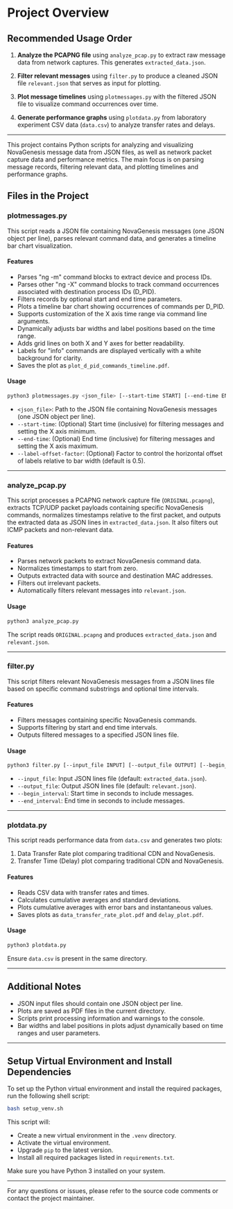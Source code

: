 # Project Overview

## Recommended Usage Order

1. **Analyze the PCAPNG file** using `analyze_pcap.py` to extract raw message data from network captures. This generates `extracted_data.json`.

2. **Filter relevant messages** using `filter.py` to produce a cleaned JSON file `relevant.json` that serves as input for plotting.

3. **Plot message timelines** using `plotmessages.py` with the filtered JSON file to visualize command occurrences over time.

4. **Generate performance graphs** using `plotdata.py` from laboratory experiment CSV data (`data.csv`) to analyze transfer rates and delays.

---

This project contains Python scripts for analyzing and visualizing NovaGenesis message data from JSON files, as well as network packet capture data and performance metrics. The main focus is on parsing message records, filtering relevant data, and plotting timelines and performance graphs.

## Files in the Project

### plotmessages.py

This script reads a JSON file containing NovaGenesis messages (one JSON object per line), parses relevant command data, and generates a timeline bar chart visualization.

#### Features

- Parses "ng -m" command blocks to extract device and process IDs.
- Parses other "ng -X" command blocks to track command occurrences associated with destination process IDs (D_PID).
- Filters records by optional start and end time parameters.
- Plots a timeline bar chart showing occurrences of commands per D_PID.
- Supports customization of the X axis time range via command line arguments.
- Dynamically adjusts bar widths and label positions based on the time range.
- Adds grid lines on both X and Y axes for better readability.
- Labels for "info" commands are displayed vertically with a white background for clarity.
- Saves the plot as `plot_d_pid_commands_timeline.pdf`.

#### Usage

```bash
python3 plotmessages.py <json_file> [--start-time START] [--end-time END] [--label-offset-factor FACTOR]
```

- `<json_file>`: Path to the JSON file containing NovaGenesis messages (one JSON object per line).
- `--start-time`: (Optional) Start time (inclusive) for filtering messages and setting the X axis minimum.
- `--end-time`: (Optional) End time (inclusive) for filtering messages and setting the X axis maximum.
- `--label-offset-factor`: (Optional) Factor to control the horizontal offset of labels relative to bar width (default is 0.5).

---

### analyze_pcap.py

This script processes a PCAPNG network capture file (`ORIGINAL.pcapng`), extracts TCP/UDP packet payloads containing specific NovaGenesis commands, normalizes timestamps relative to the first packet, and outputs the extracted data as JSON lines in `extracted_data.json`. It also filters out ICMP packets and non-relevant data.

#### Features

- Parses network packets to extract NovaGenesis command data.
- Normalizes timestamps to start from zero.
- Outputs extracted data with source and destination MAC addresses.
- Filters out irrelevant packets.
- Automatically filters relevant messages into `relevant.json`.

#### Usage

```bash
python3 analyze_pcap.py
```

The script reads `ORIGINAL.pcapng` and produces `extracted_data.json` and `relevant.json`.

---

### filter.py

This script filters relevant NovaGenesis messages from a JSON lines file based on specific command substrings and optional time intervals.

#### Features

- Filters messages containing specific NovaGenesis commands.
- Supports filtering by start and end time intervals.
- Outputs filtered messages to a specified JSON lines file.

#### Usage

```bash
python3 filter.py [--input_file INPUT] [--output_file OUTPUT] [--begin_interval START] [--end_interval END]
```

- `--input_file`: Input JSON lines file (default: `extracted_data.json`).
- `--output_file`: Output JSON lines file (default: `relevant.json`).
- `--begin_interval`: Start time in seconds to include messages.
- `--end_interval`: End time in seconds to include messages.

---

### plotdata.py

This script reads performance data from `data.csv` and generates two plots:

1. Data Transfer Rate plot comparing traditional CDN and NovaGenesis.
2. Transfer Time (Delay) plot comparing traditional CDN and NovaGenesis.

#### Features

- Reads CSV data with transfer rates and times.
- Calculates cumulative averages and standard deviations.
- Plots cumulative averages with error bars and instantaneous values.
- Saves plots as `data_transfer_rate_plot.pdf` and `delay_plot.pdf`.

#### Usage

```bash
python3 plotdata.py
```

Ensure `data.csv` is present in the same directory.

---

## Additional Notes

- JSON input files should contain one JSON object per line.
- Plots are saved as PDF files in the current directory.
- Scripts print processing information and warnings to the console.
- Bar widths and label positions in plots adjust dynamically based on time ranges and user parameters.

---

## Setup Virtual Environment and Install Dependencies

To set up the Python virtual environment and install the required packages, run the following shell script:

```bash
bash setup_venv.sh
```

This script will:
- Create a new virtual environment in the `.venv` directory.
- Activate the virtual environment.
- Upgrade `pip` to the latest version.
- Install all required packages listed in `requirements.txt`.

Make sure you have Python 3 installed on your system.

---

For any questions or issues, please refer to the source code comments or contact the project maintainer.
